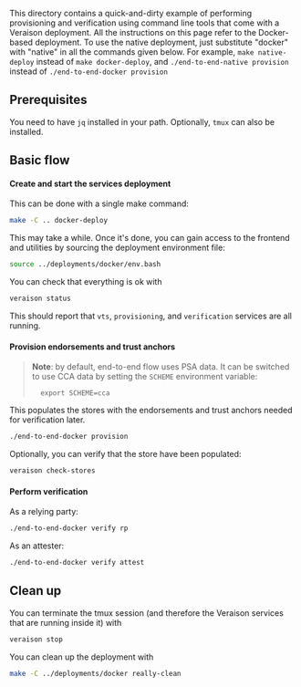 This directory contains a quick-and-dirty example of performing provisioning
and verification using command line tools that come with a Veraison deployment.
All the instructions on this page refer to the Docker-based deployment. To use
the native deployment, just substitute "docker" with "native" in all the
commands given below.  For example, `make native-deploy` instead of `make
docker-deploy`, and `./end-to-end-native provision` instead of `./end-to-end-docker
provision`

## Prerequisites

You need to have `jq` installed in your path. Optionally, `tmux` can also be
installed.

## Basic flow

#### Create and start the services deployment

This can be done with a single make command:

```sh
make -C .. docker-deploy
```

This may take a while. Once it's done, you can gain access to the frontend and
utilities by sourcing the deployment environment file:

```sh
source ../deployments/docker/env.bash
```

You can check that everything is ok with

```sh
veraison status
```

This should report that `vts`, `provisioning`, and `verification` services are
all running.

#### Provision endorsements and trust anchors

> **Note**: by default, end-to-end flow uses PSA data. It can be switched to
> use CCA data by setting the `SCHEME` environment variable:
>
>       export SCHEME=cca

This populates the stores with the endorsements and trust anchors needed for
verification later.

```sh
./end-to-end-docker provision
```

Optionally, you can verify that the store have been populated:

```sh
veraison check-stores
```

#### Perform verification

As a relying party:

```sh
./end-to-end-docker verify rp
```

As an attester:

```sh
./end-to-end-docker verify attest
```

## Clean up

You can terminate the tmux session (and therefore the Veraison services that
are running inside it) with

```sh
veraison stop
```

You can clean up the deployment with

```sh
make -C ../deployments/docker really-clean
```
